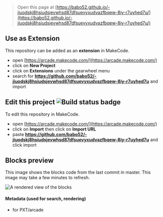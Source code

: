  


> Open this page at [https://babo52.github.io/-jiuodskj8hsiudsjevwhsd87dfsuevyxudvazfbqew-8iy-r7uyhed7u/](https://babo52.github.io/-jiuodskj8hsiudsjevwhsd87dfsuevyxudvazfbqew-8iy-r7uyhed7u/)

## Use as Extension

This repository can be added as an **extension** in MakeCode.

* open [https://arcade.makecode.com/](https://arcade.makecode.com/)
* click on **New Project**
* click on **Extensions** under the gearwheel menu
* search for **https://github.com/babo52/-jiuodskj8hsiudsjevwhsd87dfsuevyxudvazfbqew-8iy-r7uyhed7u** and import

## Edit this project ![Build status badge](https://github.com/babo52/-jiuodskj8hsiudsjevwhsd87dfsuevyxudvazfbqew-8iy-r7uyhed7u/workflows/MakeCode/badge.svg)

To edit this repository in MakeCode.

* open [https://arcade.makecode.com/](https://arcade.makecode.com/)
* click on **Import** then click on **Import URL**
* paste **https://github.com/babo52/-jiuodskj8hsiudsjevwhsd87dfsuevyxudvazfbqew-8iy-r7uyhed7u** and click import

## Blocks preview

This image shows the blocks code from the last commit in master.
This image may take a few minutes to refresh.

![A rendered view of the blocks](https://github.com/babo52/-jiuodskj8hsiudsjevwhsd87dfsuevyxudvazfbqew-8iy-r7uyhed7u/raw/master/.github/makecode/blocks.png)

#### Metadata (used for search, rendering)

* for PXT/arcade
<script src="https://makecode.com/gh-pages-embed.js"></script><script>makeCodeRender("{{ site.makecode.home_url }}", "{{ site.github.owner_name }}/{{ site.github.repository_name }}");</script>

